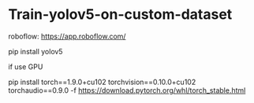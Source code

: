 # Train-yolov5-on-custom-dataset

roboflow: https://app.roboflow.com/

pip install yolov5

if use GPU

pip install torch==1.9.0+cu102 torchvision==0.10.0+cu102 torchaudio==0.9.0 -f https://download.pytorch.org/whl/torch_stable.html
